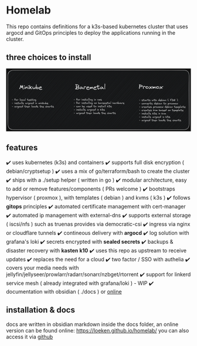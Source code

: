 # Homelab
This repo contains definitions for a k3s-based kubernetes cluster that uses argocd and GitOps principles to deploy the applications running in the cluster. 

## three choices to install
![three choices to install](/docs/Excalidraw/three-choices.png)

## features

:heavy_check_mark: uses kubernetes (k3s) and containers
:heavy_check_mark: supports full disk encryption ( debian/cryptsetup )
:heavy_check_mark: uses a mix of go/terraform/bash to create the cluster
:heavy_check_mark: ships with a ./setup helper ( written in go )
:heavy_check_mark: modular architecture, easy to add or remove features/components ( PRs welcome )
:heavy_check_mark: bootstraps hypervisor ( proxmox ), with templates ( debian ) and kvms ( k3s )
:heavy_check_mark: follows **gitops** principles
:heavy_check_mark: automated certificate management with cert-manager
:heavy_check_mark: automated ip management with external-dns
:heavy_check_mark: supports external storage ( iscsi/nfs ) such as truenas provides via democratic-csi
:heavy_check_mark: ingress via nginx or cloudflare tunnels
:heavy_check_mark: contineous delivery with **argocd**
:heavy_check_mark: log solution with grafana's loki
:heavy_check_mark: secrets encrypted with **sealed secrets**
:heavy_check_mark: backups & disaster recovery with **kasten k10**
:heavy_check_mark: uses this repo as upstream to receive updates
:heavy_check_mark: replaces the need for a cloud
:heavy_check_mark: two factor / SSO with authelia
:heavy_check_mark: covers your media needs with jellyfin/jellyseer/prowlarr/radarr/sonarr/nzbget/rtorrent
:heavy_check_mark: support for linkerd service mesh ( already integrated with grafana/loki ) - WIP
:heavy_check_mark: documentation with obsidian ( ./docs ) or [online](https://loeken.github.io/homelab)

## installation & docs
docs are written in obsidian markdown inside the docs folder, an online version can be found online: https://loeken.github.io/homelab/ you can also access it via [github](https://github.com/loeken/homelab/blob/main/docs/index.md)

